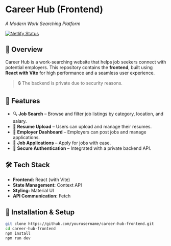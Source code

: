 # Career Hub (Frontend)  
*A Modern Work Searching Platform*  

[![Netlify Status](https://api.netlify.com/api/v1/badges/26ac0648-368e-4eb9-95d9-7b25f605304a/deploy-status)](https://app.netlify.com/sites/car33rhub/deploys)

## 🚀 Overview  
Career Hub is a work-searching website that helps job seekers connect with potential employers. This repository contains the **frontend**, built using **React with Vite** for high performance and a seamless user experience.  

> 🔒 The backend is private due to security reasons.  

## 🌟 Features  
- 🔍 **Job Search** – Browse and filter job listings by category, location, and salary.  
- 📝 **Resume Upload** – Users can upload and manage their resumes.  
- 💼 **Employer Dashboard** – Employers can post jobs and manage applications.  
- 📜 **Job Applications** – Apply for jobs with ease.  
- 🔐 **Secure Authentication** – Integrated with a private backend API.  

## 🛠️ Tech Stack  
- **Frontend:** React (with Vite)  
- **State Management:**  Context API  
- **Styling:**  Material UI  
- **API Communication:** Fetch 
## 🚀 Installation & Setup  
```sh
git clone https://github.com/yourusername/career-hub-frontend.git
cd career-hub-frontend
npm install
npm run dev
